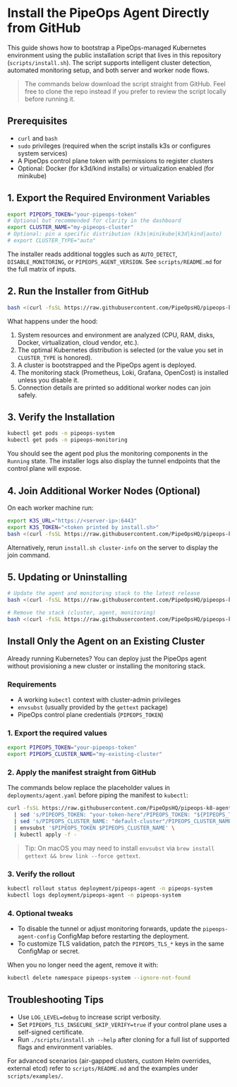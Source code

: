 # Install the PipeOps Agent Directly from GitHub

This guide shows how to bootstrap a PipeOps-managed Kubernetes environment using the public installation script that lives in this repository (`scripts/install.sh`). The script supports intelligent cluster detection, automated monitoring setup, and both server and worker node flows.

> The commands below download the script straight from GitHub. Feel free to clone the repo instead if you prefer to review the script locally before running it.

## Prerequisites

- `curl` and `bash`
- `sudo` privileges (required when the script installs k3s or configures system services)
- A PipeOps control plane token with permissions to register clusters
- Optional: Docker (for k3d/kind installs) or virtualization enabled (for minikube)

## 1. Export the Required Environment Variables

```bash
export PIPEOPS_TOKEN="your-pipeops-token"
# Optional but recommended for clarity in the dashboard
export CLUSTER_NAME="my-pipeops-cluster"
# Optional: pin a specific distribution (k3s|minikube|k3d|kind|auto)
# export CLUSTER_TYPE="auto"
```

The installer reads additional toggles such as `AUTO_DETECT`, `DISABLE_MONITORING`, or `PIPEOPS_AGENT_VERSION`. See `scripts/README.md` for the full matrix of inputs.

## 2. Run the Installer from GitHub

```bash
bash <(curl -fsSL https://raw.githubusercontent.com/PipeOpsHQ/pipeops-k8-agent/main/scripts/install.sh)
```

What happens under the hood:

1. System resources and environment are analyzed (CPU, RAM, disks, Docker, virtualization, cloud vendor, etc.).
2. The optimal Kubernetes distribution is selected (or the value you set in `CLUSTER_TYPE` is honored).
3. A cluster is bootstrapped and the PipeOps agent is deployed.
4. The monitoring stack (Prometheus, Loki, Grafana, OpenCost) is installed unless you disable it.
5. Connection details are printed so additional worker nodes can join safely.

## 3. Verify the Installation

```bash
kubectl get pods -n pipeops-system
kubectl get pods -n pipeops-monitoring
```

You should see the agent pod plus the monitoring components in the `Running` state. The installer logs also display the tunnel endpoints that the control plane will expose.

## 4. Join Additional Worker Nodes (Optional)

On each worker machine run:

```bash
export K3S_URL="https://<server-ip>:6443"
export K3S_TOKEN="<token printed by install.sh>"
bash <(curl -fsSL https://raw.githubusercontent.com/PipeOpsHQ/pipeops-k8-agent/main/scripts/join-worker.sh)
```

Alternatively, rerun `install.sh cluster-info` on the server to display the join command.

## 5. Updating or Uninstalling

```bash
# Update the agent and monitoring stack to the latest release
bash <(curl -fsSL https://raw.githubusercontent.com/PipeOpsHQ/pipeops-k8-agent/main/scripts/install.sh) update

# Remove the stack (cluster, agent, monitoring)
bash <(curl -fsSL https://raw.githubusercontent.com/PipeOpsHQ/pipeops-k8-agent/main/scripts/install.sh) uninstall
```

## Install Only the Agent on an Existing Cluster

Already running Kubernetes? You can deploy just the PipeOps agent without provisioning a new cluster or installing the monitoring stack.

### Requirements

- A working `kubectl` context with cluster-admin privileges
- `envsubst` (usually provided by the `gettext` package)
- PipeOps control plane credentials (`PIPEOPS_TOKEN`)

### 1. Export the required values

```bash
export PIPEOPS_TOKEN="your-pipeops-token"
export PIPEOPS_CLUSTER_NAME="my-existing-cluster"
```

### 2. Apply the manifest straight from GitHub

The commands below replace the placeholder values in `deployments/agent.yaml` before piping the manifest to `kubectl`:

```bash
curl -fsSL https://raw.githubusercontent.com/PipeOpsHQ/pipeops-k8-agent/main/deployments/agent.yaml \
  | sed 's/PIPEOPS_TOKEN: "your-token-here"/PIPEOPS_TOKEN: "${PIPEOPS_TOKEN}"/' \
  | sed 's/PIPEOPS_CLUSTER_NAME: "default-cluster"/PIPEOPS_CLUSTER_NAME: "${PIPEOPS_CLUSTER_NAME}"/' \
  | envsubst '$PIPEOPS_TOKEN $PIPEOPS_CLUSTER_NAME' \
  | kubectl apply -f -
```

> Tip: On macOS you may need to install `envsubst` via `brew install gettext && brew link --force gettext`.

### 3. Verify the rollout

```bash
kubectl rollout status deployment/pipeops-agent -n pipeops-system
kubectl logs deployment/pipeops-agent -n pipeops-system
```

### 4. Optional tweaks

- To disable the tunnel or adjust monitoring forwards, update the `pipeops-agent-config` ConfigMap before restarting the deployment.
- To customize TLS validation, patch the `PIPEOPS_TLS_*` keys in the same ConfigMap or secret.

When you no longer need the agent, remove it with:

```bash
kubectl delete namespace pipeops-system --ignore-not-found
```

## Troubleshooting Tips

- Use `LOG_LEVEL=debug` to increase script verbosity.
- Set `PIPEOPS_TLS_INSECURE_SKIP_VERIFY=true` if your control plane uses a self-signed certificate.
- Run `./scripts/install.sh --help` after cloning for a full list of supported flags and environment variables.

For advanced scenarios (air-gapped clusters, custom Helm overrides, external etcd) refer to `scripts/README.md` and the examples under `scripts/examples/`.
